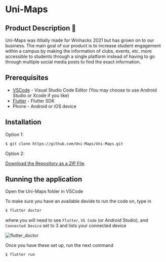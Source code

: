 # Uni-Maps

## Product Description 🔬

Uni-Maps was ititially made for Winhacks 2021 but has grown on to our business. The main goal of our product is to increase student engagement within a campus by making the information of clubs, events, etc. more accessible to students through a single platform instead of having to go through multiple social media posts to find the exact information.

## Prerequisites 

- [VSCode](https://code.visualstudio.com/) - Visual Studio Code Editor (You may choose to use Android Studio or Xcode if you like)
- [Flutter](https://flutter.dev/) - Flutter SDK
- Phone - Android or iOS device 

## Installation 

Option 1:

```bash
$ git clone https://github.com/Uni-Maps/Uni-Maps.git
```

Option 2:

[Download the Repository as a ZIP File](https://github.com/Uni-Maps/Uni-Maps/archive/master.zip).

## Running the application

Open the Uni-Maps folder in VSCode

To make sure you have an available devide to run the code on, type in 

```bash
$ flutter doctor
```

where you will need to see `Flutter`, `VS Code` (or Android Studio), and `Connected Device` set to 3 and lists your connected device

![flutter_doctor](https://user-images.githubusercontent.com/48935039/141689023-2b5d0094-5ef2-4e5a-8471-b7054f69ca25.png)

Once you have these set up, run the next command

```bash
$ flutter run
```

<!-- ## Functionality 

The first screen when the app is opened has two buttons as shown below.

![img3](https://user-images.githubusercontent.com/48935039/80431042-5a65b480-88be-11ea-97e1-fa57106e98c5.jpg)

The "Start" button segues into the main functionality of the app.

![img2](https://user-images.githubusercontent.com/48935039/80431021-520d7980-88be-11ea-9fc1-6c8b61394829.jpg)

The phone will ask the user for permissions and start the camera on the screen. 

![img1](https://user-images.githubusercontent.com/48935039/80430992-4326c700-88be-11ea-8b64-5fa49caaeacb.jpg)

Functionalities:

- Camera Screen
  - Tapping on the camera screeen will add an Augmented Reality label on the location touched
  - The label will read a prediction of the item in focus 
  - The machine learning model does not have much data so it can be inaccurate at times. In understanding this, I have put an input box at the bottom of the screen in which if there is text typed into it, tapping on the camera screen will add a label of the inputted text instead of the Resnet50 prediction
  
- Object Label
  - The label underneath the camera screen shows two parts of the prediction.
  - The first word in the label is the name of the predicted item
  - The second part is the confidence interval of the machine learning model (shown in percentage) of how accurate the model predicts the object
  
- Show/Hide Button
  - This button toggles the label button to show or hide the text because it can get annoying to look at
  
- Speak Button
  - This button will speak out loud the prediction in place at the time the button is pressed

Unfortunately, due to time constraints I did not get to put this information in the "About" section.

## Challenges faced

One of the biggest challenges that I faced making this application was the implementation of AR session in conjunction with the AV session. Both of these sessions and the documentation tell me that it calls on the camera and so when trying to implement both at the same time, it will crash the application by trying to layer both camera calls onto each other. As I was searching through google about how to implement them together, many is not most websites have said that they are not compatible due to the nature of their use. This made it very difficult to find a way around it but I was able to figure out how the AR session functions and that it takes snippits of images through hte state cycle and through that I can buffer it through the machine learning to make a prediction. 
  
## Whats next?

As a software developer, it is important to think about the future of my projects and here are a few ideas I want to continue to implement in the future within this app:
- Allow the user to remember items that have been previously labelled and add an additional menu selection to show what has been stored (Add and delete saved items) 
- Implement user authentication and store saved items in a database most likely using the Google Cloud Platforms (Firebase, Firestore)
- Allow option to add a picture from the phone gallery to made a prediction of the objects in the image
- Add button to search up an item on the web
- Add other AR items other than labels, such as 3D objects (would need to find an API that stores 3D objects to pull from)
- Understanding that this ML model is very limited due to lack of data, create my own ML model (CNN) that can use and be trained from users data (Tensorflow) -->
